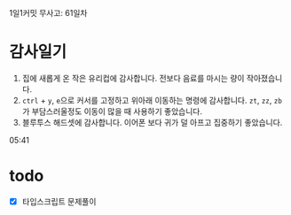 1일1커밋 무사고: 61일차

# 감사일기

1. 집에 새롭게 온 작은 유리컵에 감사합니다. 전보다 음료를 마시는 량이 작아졌습니다.
2. `ctrl` + `y`, `e`으로 커서를 고정하고 위아래 이동하는 명령에 감사합니다. `zt`, `zz`, `zb`가 부담스러울정도 이동이 많을 때 사용하기 좋았습니다.
3. 블루투스 해드셋에 감사합니다. 이어폰 보다 귀가 덜 아프고 집중하기 좋았습니다.

05:41

# todo

- [x] 타입스크립트 문제풀이
